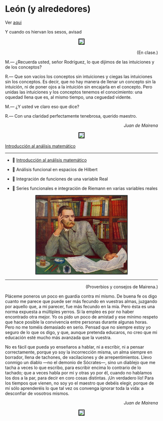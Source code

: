 # León (y alrededores)<br/>

Ver [aqui](horario.md)

 Y cuando os hiervan los sesos, avisad<br/>

<p align="center">
 <img src="enclase.jpg" width="500"  class="center"  border="2">
</p>

<p>
<div align="right">
(En clase.)
</div>
</p>

<p>
M.— ¿Recuerda usted, señor Rodríguez, lo que dijimos de las intuiciones y de los conceptos?
</p>
  
<p>
R.— Que son vacíos los conceptos sin intuiciones y ciegas las intuiciones sin los conceptos. Es decir, que no hay manera de llenar un concepto sin la intuición, ni de poner ojos a la intuición sin encajarla en el concepto. Pero unidas las intuiciones y los conceptos tenemos el conocimiento: una oquedad llena que es, al mismo tiempo, una ceguedad vidente.</p>

<p>
M.— ¿Y usted ve claro eso que dice?

<p>  
R.— Con una claridad perfectamente tenebrosa, querido maestro.
</p>

<p>
<div align="right">
<em>Juan de Mairena</em>
</div>
</p>

<p align="center">
 <img src="en_el_aula.jpg" width="500"  class="center"  border="2">
</p>

[Introducción al análisis matemático](iam.html)

<hr size="16px" color="black" />

- 📎 [Introducción al análisis matemático](iam.html)

- 📎 Análisis funcional en espacios de Hilbert<br/>

- 📎 Integración de funciones de una variable Real<br/>

- 📎 Series funcionales e integración de Riemann en varias variables reales<br/>


<p align="center">
 <img src="apuntes_manuscritos.jpg" width="300"  class="center"  border="2">
</p>

<hr size="16px" color="black" />

<p>
<div align="right">
(Proverbios y consejos de Mairena.)
</div>
</p>

<p>Pláceme poneros un poco en guardia contra mí mismo. De buena fe os digo cuanto me parece que puede ser más fecundo en vuestras almas, juzgando por aquello que, a mi parecer, fue más fecundo en la mía. Pero ésta es una norma expuesta a múltiples yerros. Si la empleo es por no haber encontrado otra mejor. Yo os pido un poco de amistad y ese mínimo respeto que hace posible la convivencia entre personas durante algunas horas. Pero no me toméis demasiado en serio. Pensad que no siempre estoy yo seguro de lo que os digo, y que, aunque pretenda educaros, no creo que mi educación esté mucho más avanzada que la vuestra.

<p>No es fácil que pueda yo enseñaros a hablar, ni a escribir, ni a pensar correctamente, porque yo soy la incorrección misma, un alma siempre en borrador, llena de tachones, de vacilaciones y de arrepentimientos. Llevo conmigo un diablo —no el demonio de Sócrates—, sino un diablejo que me tacha a veces lo que escribo, para escribir encima lo contrario de lo tachado; que a veces habla por mi y otras yo por él, cuando no hablamos los dos a la par, para decir en coro cosas distintas. ¡Un verdadero lío! Para los tiempos que vienen, no soy yo el maestro que debéis elegir, porque de mí sólo aprenderéis lo que tal vez os convenga ignorar toda la vida: a desconfiar de vosotros mismos.
</p>
   
<p>
<div align="right">
<em>Juan de Mairena</em>
</div>
</p>

<p align="center">
 <img src="nostalgia.jpg" width="350"  class="center"  border="2">
</p>

